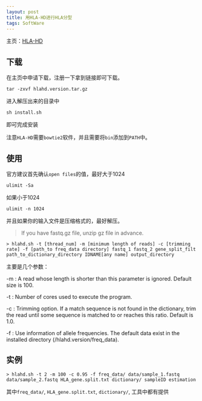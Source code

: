```yaml
---
layout: post
title: 用HLA-HD进行HLA分型
tags: SoftWare
---
```




主页：[HLA-HD](https://www.genome.med.kyoto-u.ac.jp/HLA-HD/)

## 下载

在主页中申请下载，注册一下拿到链接即可下载。

```shell
tar -zxvf hlahd.version.tar.gz
```

进入解压出来的目录中

```
sh install.sh
```

即可完成安装

注意`HLA-HD`需要`bowtie2`软件，并且需要将`bin`添加到`PATH`中。

## 使用

官方建议首先确认`open files`的值，最好大于1024

```shell
ulimit -Sa
```

如果小于1024

```
ulimit -n 1024
```

并且如果你的输入文件是压缩格式的，最好解压。

> If you have fastq.gz file, unzip gz file in advance. 

```shell
> hlahd.sh -t [thread_num] -m [minimum length of reads] -c [trimming rate] -f [path_to freq_data directory] fastq_1 fastq_2 gene_split_filt path_to_dictionary_directory IDNAME[any name] output_directory
```

主要是几个参数：

-m : A read whose length is shorter than this parameter is ignored. Default size is 100.

-t : Number of cores used to execute the program.

-c : Trimming option. If a match sequence is not found in the dictionary, trim the read until some sequence is matched to or reaches this ratio. Default is 1.0.

-f : Use information of allele frequencies. The default data exist in the installed directory (/hlahd.version/freq_data).



## 实例

```shell
> hlahd.sh -t 2 -m 100 -c 0.95 -f freq_data/ data/sample_1.fastq data/sample_2.fastq HLA_gene.split.txt dictionary/ sampleID estimation
```

其中`freq_data/`, `HLA_gene.split.txt`, `dictionary/`, 工具中都有提供